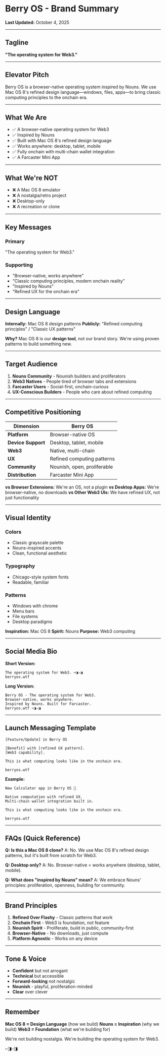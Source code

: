 # Berry OS - Brand Summary

**Last Updated:** October 4, 2025

---

## Tagline

**"The operating system for Web3."**

---

## Elevator Pitch

Berry OS is a browser-native operating system inspired by Nouns. We use Mac OS 8's refined design language—windows, files, apps—to bring classic computing principles to the onchain era.

---

## What We Are

- ✅ A browser-native operating system for Web3
- ✅ Inspired by Nouns
- ✅ Built with Mac OS 8's refined design language
- ✅ Works anywhere: desktop, tablet, mobile
- ✅ Fully onchain with multi-chain wallet integration
- ✅ A Farcaster Mini App

---

## What We're NOT

- ❌ A Mac OS 8 emulator
- ❌ A nostalgia/retro project
- ❌ Desktop-only
- ❌ A recreation or clone

---

## Key Messages

### Primary
"The operating system for Web3."

### Supporting
- "Browser-native, works anywhere"
- "Classic computing principles, modern onchain reality"
- "Inspired by Nouns"
- "Refined UX for the onchain era"

---

## Design Language

**Internally:** Mac OS 8 design patterns
**Publicly:** "Refined computing principles" / "Classic UX patterns"

**Why?** Mac OS 8 is our **design tool**, not our brand story. We're using proven patterns to build something new.

---

## Target Audience

1. **Nouns Community** - Nounish builders and proliferators
2. **Web3 Natives** - People tired of browser tabs and extensions
3. **Farcaster Users** - Social-first, onchain-curious
4. **UX-Conscious Builders** - People who care about refined computing

---

## Competitive Positioning

| Dimension | Berry OS |
|-----------|----------|
| **Platform** | Browser-native OS |
| **Device Support** | Desktop, tablet, mobile |
| **Web3** | Native, multi-chain |
| **UX** | Refined computing patterns |
| **Community** | Nounish, open, proliferable |
| **Distribution** | Farcaster Mini App |

**vs Browser Extensions:** We're an OS, not a plugin
**vs Desktop Apps:** We're browser-native, no downloads
**vs Other Web3 UIs:** We have refined UX, not just functionality

---

## Visual Identity

### Colors
- Classic grayscale palette
- Nouns-inspired accents
- Clean, functional aesthetic

### Typography
- Chicago-style system fonts
- Readable, familiar

### Patterns
- Windows with chrome
- Menu bars
- File systems
- Desktop paradigms

**Inspiration:** Mac OS 8
**Spirit:** Nouns
**Purpose:** Web3 computing

---

## Social Media Bio

**Short Version:**
```
The operating system for Web3. ⌐◨-◨
berryos.wtf
```

**Long Version:**
```
Berry OS - The operating system for Web3.
Browser-native, works anywhere.
Inspired by Nouns. Built for Farcaster.
berryos.wtf ⌐◨-◨
```

---

## Launch Messaging Template

```
[Feature/Update] in Berry OS

[Benefit] with [refined UX pattern].
[Web3 capability].

This is what computing looks like in the onchain era.

berryos.wtf
```

**Example:**
```
New Calculator app in Berry OS 🧮

Native computation with refined UX.
Multi-chain wallet integration built in.

This is what computing looks like in the onchain era.

berryos.wtf
```

---

## FAQs (Quick Reference)

**Q: Is this a Mac OS 8 clone?**
A: No. We use Mac OS 8's refined design patterns, but it's built from scratch for Web3.

**Q: Desktop only?**
A: No. Browser-native = works anywhere (desktop, tablet, mobile).

**Q: What does "inspired by Nouns" mean?**
A: We embrace Nouns' principles: proliferation, openness, building for community.

---

## Brand Principles

1. **Refined Over Flashy** - Classic patterns that work
2. **Onchain First** - Web3 is foundation, not feature
3. **Nounish Spirit** - Proliferate, build in public, community-first
4. **Browser-Native** - No downloads, just compute
5. **Platform Agnostic** - Works on any device

---

## Tone & Voice

- **Confident** but not arrogant
- **Technical** but accessible
- **Forward-looking** not nostalgic
- **Nounish** - playful, proliferation-minded
- **Clear** over clever

---

## Remember

**Mac OS 8 = Design Language** (how we build)
**Nouns = Inspiration** (why we build)
**Web3 = Foundation** (what we're building for)

We're not building nostalgia.
We're building the operating system for Web3.

⌐◨-◨

